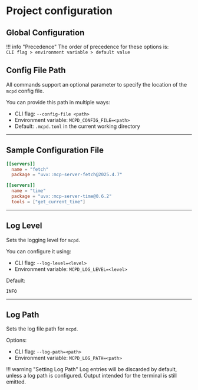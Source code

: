 # Project configuration

## Global Configuration

!!! info "Precedence"
    The order of precedence for these options is:  
    `CLI flag > environment variable > default value`

## Config File Path

All commands support an optional parameter to specify the location of the `mcpd` config file.

You can provide this path in multiple ways:

- CLI flag: `--config-file <path>`
- Environment variable: `MCPD_CONFIG_FILE=<path>`
- Default: `.mcpd.toml` in the current working directory

---

## Sample Configuration File

```toml
[[servers]]
  name = "fetch"
  package = "uvx::mcp-server-fetch@2025.4.7"

[[servers]]
  name = "time"
  package = "uvx::mcp-server-time@0.6.2"
  tools = ["get_current_time"]
```

---

## Log Level

Sets the logging level for `mcpd`.

You can configure it using:

- CLI flag: `--log-level=<level>`
- Environment variable: `MCPD_LOG_LEVEL=<level>`

Default:

```
INFO
```

---

## Log Path

Sets the log file path for `mcpd`.

Options:

- CLI flag: `--log-path=<path>`
- Environment variable: `MCPD_LOG_PATH=<path>`

!!! warning "Setting Log Path"
    Log entries will be discarded by default, unless a log path is configured. 
    Output intended for the terminal is still emitted.
